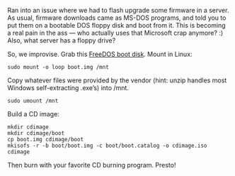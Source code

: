 <!--# set var="title" value="Flashing without Microsoft or floppy drives" -->
<!--# set var="date" value="2006-01-22" -->

<!--# include file="include/top.html" -->

Ran into an issue where we had to flash upgrade some firmware in a server. As usual, firmware downloads came as MS-DOS programs, and told you to put them on a bootable DOS floppy disk and boot from it. This is becoming a real pain in the ass — who actually uses that Microsoft crap anymore? :) Also, what server has a floppy drive?

So, we improvise. Grab this [FreeDOS boot disk](files/boot.img). Mount in Linux:

	sudo mount -o loop boot.img /mnt

Copy whatever files were provided by the vendor (hint: unzip handles most Windows self-extracting .exe’s) into /mnt.

	sudo umount /mnt

Build a CD image:

	mkdir cdimage
	mkdir cdimage/boot
	cp boot.img cdimage/boot
	mkisofs -r -b boot/boot.img -c boot/boot.catalog -o cdimage.iso cdimage

Then burn with your favorite CD burning program. Presto!

<!--# include file="include/bottom.html" -->
